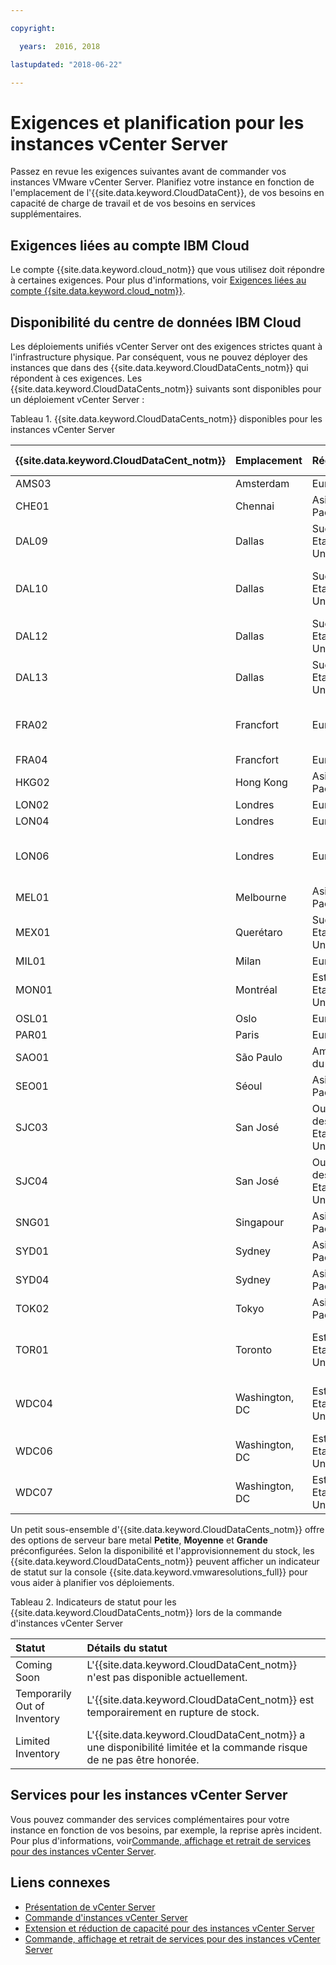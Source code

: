 ```yaml
---

copyright:

  years:  2016, 2018

lastupdated: "2018-06-22"

---
```


# Exigences et planification pour les instances vCenter Server

Passez en revue les exigences suivantes avant de commander vos instances VMware vCenter Server. Planifiez votre instance en fonction de l'emplacement de l'{{site.data.keyword.CloudDataCent}}, de vos besoins en capacité de charge de travail et de vos besoins en services supplémentaires.

## Exigences liées au compte IBM Cloud

Le compte {{site.data.keyword.cloud_notm}} que vous utilisez doit répondre à certaines exigences. Pour plus d'informations, voir [Exigences liées au compte {{site.data.keyword.cloud_notm}}](../vmonic/slaccountrequirement.html).

## Disponibilité du centre de données IBM Cloud

Les déploiements unifiés vCenter Server ont des exigences strictes quant à l'infrastructure physique. Par conséquent, vous ne pouvez déployer des instances que dans des {{site.data.keyword.CloudDataCents_notm}} qui répondent à ces exigences. Les {{site.data.keyword.CloudDataCents_notm}} suivants sont disponibles pour un déploiement vCenter Server :

Tableau 1. {{site.data.keyword.CloudDataCents_notm}} disponibles pour les instances vCenter Server

| {{site.data.keyword.CloudDataCent_notm}} | Emplacement | Région | Options de serveur |
|:----------------------|:---------|:-------|:---------------|
| AMS03 | Amsterdam | Europe | Personnalisée |
| CHE01 | Chennai | Asie-Pacifique | Personnalisée |
| DAL09 | Dallas | Sud des Etats-Unis | Personnalisée |
| DAL10 | Dallas | Sud des Etats-Unis | Personnalisée, Petite, Moyenne, Grande |
| DAL12 | Dallas | Sud des Etats-Unis | Personnalisée |
| DAL13 | Dallas | Sud des Etats-Unis | Personnalisée |
| FRA02 | Francfort | Europe | Personnalisée, Petite, Moyenne, Grande |
| FRA04 | Francfort | Europe | Personnalisée |
| HKG02 | Hong Kong | Asie-Pacifique | Personnalisée |
| LON02 | Londres | Europe | Personnalisée |
| LON04 | Londres | Europe | Personnalisée |
| LON06 | Londres | Europe | Personnalisée, Petite, Moyenne, Grande |
| MEL01 | Melbourne | Asie-Pacifique | Personnalisée |
| MEX01 | Querétaro | Sud des Etats-Unis | Personnalisée |
| MIL01 | Milan | Europe | Personnalisée |
| MON01 | Montréal | Est des Etats-Unis | Personnalisée |
| OSL01 | Oslo | Europe | Personnalisée |
| PAR01 | Paris | Europe | Personnalisée |
| SAO01 | São Paulo | Amérique du Sud | Personnalisée |
| SEO01 | Séoul | Asie-Pacifique | Personnalisée |
| SJC03 | San José | Ouest des Etats-Unis | Personnalisée, Petite, Moyenne, Grande |
| SJC04 | San José | Ouest des Etats-Unis | Personnalisée |
| SNG01 | Singapour | Asie-Pacifique | Personnalisée |
| SYD01 | Sydney | Asie-Pacifique | Personnalisée |
| SYD04 | Sydney | Asie-Pacifique | Personnalisée |
| TOK02 | Tokyo | Asie-Pacifique | Personnalisée |
| TOR01 | Toronto | Est des Etats-Unis | Personnalisée, Petite, Moyenne, Grande |
| WDC04 | Washington, DC | Est des Etats-Unis | Personnalisée, Petite, Moyenne, Grande |
| WDC06 | Washington, DC | Est des Etats-Unis | Personnalisée |
| WDC07 | Washington, DC | Est des Etats-Unis | Personnalisée |

Un petit sous-ensemble d'{{site.data.keyword.CloudDataCents_notm}} offre des options de serveur bare metal **Petite**, **Moyenne** et **Grande** préconfigurées. Selon la disponibilité et l'approvisionnement du stock, les {{site.data.keyword.CloudDataCents_notm}} peuvent afficher un indicateur de statut sur la console {{site.data.keyword.vmwaresolutions_full}} pour vous aider à planifier vos déploiements.

Tableau 2. Indicateurs de statut pour les {{site.data.keyword.CloudDataCents_notm}} lors de la commande d'instances vCenter Server

| Statut | Détails du statut |
|:------------------------------|:--------------------------------------------------|
| Coming Soon                   | L'{{site.data.keyword.CloudDataCent_notm}} n'est pas disponible actuellement. |
| Temporarily Out of Inventory  | L'{{site.data.keyword.CloudDataCent_notm}} est temporairement en rupture de stock. |
| Limited Inventory             | L'{{site.data.keyword.CloudDataCent_notm}} a une disponibilité limitée et la commande risque de ne pas être honorée. |

## Services pour les instances vCenter Server

Vous pouvez commander des services complémentaires pour votre instance en fonction de vos besoins, par exemple, la reprise après incident. Pour plus d'informations, voir[Commande, affichage et retrait de services pour des instances vCenter Server](vc_addingremovingservices.html).

<!-- ## Capacity considerations

For capacity information and considerations, see the _Bill of
Materials_ document on the [Virtual reference architecture](https://www.ibm.com/cloud/garage/content/architecture/virtualizationArchitecture/reference-architecture) page. -->

## Liens connexes

* [Présentation de vCenter Server](vc_vcenterserveroverview.html)
* [Commande d'instances vCenter Server](vc_orderinginstance.html)
* [Extension et réduction de capacité pour des instances vCenter Server](vc_addingremovingservers.html)
* [Commande, affichage et retrait de services pour des instances vCenter Server](vc_addingremovingservices.html)
